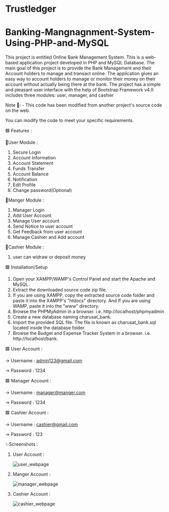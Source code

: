 # Trustledger
# Banking-Mangnagnment-System-Using-PHP-and-MySQL
This project is entitled Online Bank Management System. This is a web-based application project developed in PHP and MySQL Database. The main goal of this project is to provide the Bank Management and their Account holders to manage and transact online. The application gives an easy way to account holders to manage or monitor their money on their account without actually being there at the bank. The project has a simple and pleasant user interface with the help of Bootstrap Framework v4.It includes three modules: user, manager, and cashier

Note 🔴: - This code has been modified from another project's source code on the web.

You can modify the code to meet your specific requirements.

🟦 Features :


🌟User Module : 
   1) Secure Login
   2) Account Information
   3) Account Statement
   4) Funds Transfer
   5) Account Balance
   6) Notification
   7) Edit Profile 
   8) Change password(Optional)
      
 🌟Manger Module :
   1) Manager Login
   2) Add User Account
   3) Manage User account
   4) Send Notice to user account
   5) Get Feedback from user account
   6) Manage Cashier and Add account
      
 🌟Cashier Module :
   1) user can widraw or deposit money 
      
  

🟩 Installation/Setup

1) Open your XAMPP/WAMP's Control Panel and start the Apache and MySQL.
2) Extract the downloaded source code zip file.
3) If you are using XAMPP, copy the extracted source code folder and paste it into the XAMPP's "htdocs" directory. And If you are using WAMP, paste it into the "www" directory.
4) Browse the PHPMyAdmin in a browser. i.e. http://localhost/phpmyadmin
4) Create a new database naming charusat_bank.
5) Import the provided SQL file. The file is known as charusat_bank.sql located inside the database folder.
6) Browse the Budget and Expense Tracker System in a browser. i.e. http://localhost/bank.

🟪 User Account :

   -> Username : admin123@gmail.com

   -> Password : 1234

🟪 Manager Account :

   -> Username : manager@manger.com

   -> Password : 1234

🟪 Cashier Account :

   -> Username : cashier@gmail.com

   -> Password : 123

✨Screenshots : 
   
   1) User Account :
   
       ![user_webpage](https://user-images.githubusercontent.com/126175004/226114663-8b3c5fb9-72b2-4aa6-8f2f-a786f873f8f2.png)
       
   2) Manger Account :
  
       ![manager_webpage](https://user-images.githubusercontent.com/126175004/226114673-a139130f-efe2-4349-93da-0aae8d7d4e9f.png)
       
   3) Cashier Account :
   
       ![cashier_webpage](https://user-images.githubusercontent.com/126175004/226114747-a6e3f6dd-6933-4959-a7ab-c579c34ea96a.png)

       
    
    


